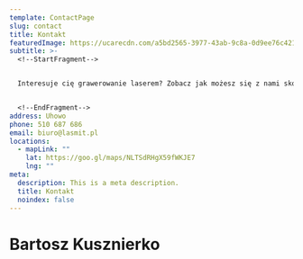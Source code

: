 ```yaml
---
template: ContactPage
slug: contact
title: Kontakt
featuredImage: https://ucarecdn.com/a5bd2565-3977-43ab-9c8a-0d9ee76c421b/
subtitle: >-
  <!--StartFragment-->


  Interesuje cię grawerowanie laserem? Zobacz jak możesz się z nami skontaktować lub do nas dojechać.


  <!--EndFragment-->
address: Uhowo
phone: 510 687 686
email: biuro@lasmit.pl
locations:
  - mapLink: ""
    lat: https://goo.gl/maps/NLTSdRHgX59fWKJE7
    lng: ""
meta:
  description: This is a meta description.
  title: Kontakt
  noindex: false
---
```

# Bartosz Kusznierko